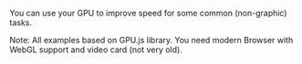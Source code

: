 You can use your GPU to improve speed for some common (non-graphic) tasks.

Note: All examples based on GPU.js library. You need modern Browser with WebGL support
and video card (not very old).
